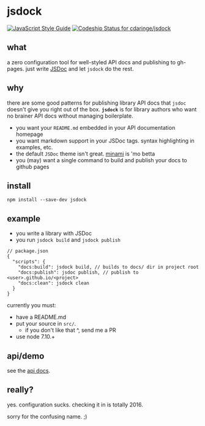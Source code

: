 # jsdock

[![JavaScript Style Guide](https://img.shields.io/badge/code_style-standard-brightgreen.svg)](https://standardjs.com) [ ![Codeship Status for cdaringe/jsdock](https://app.codeship.com/projects/269e2760-8195-0135-24b6-4e7f91221a42/status?branch=master)](https://app.codeship.com/projects/246951)


## what

a zero configuration tool for well-styled API docs and publishing to gh-pages. just write [JSDoc](https://www.npmjs.com/package/jsdoc) and let `jsdock` do the rest.

## why

there are some good patterns for publishing library API docs that `jsdoc` doesn't
give you right out of the box.  **`jsdock`** is for library authors who want
no brainer API docs without managing boilerplate.

- you want your `README.md` embedded in your API documentation homepage
- you want markdown support in your JSDoc tags. syntax highlighting in examples, etc.
- the default `JSDoc` theme isn't great. [minami](https://github.com/Nijikokun/minami) is 'mo betta
- you (may) want a single command to build and publish your docs to github pages

## install

`npm install --save-dev jsdock`

## example

- you write a library with JSDoc
- you run `jsdock build` and `jsdock publish`

```json5
// package.json
{
  "scripts": {
    "docs:build": jsdock build, // builds to docs/ dir in project root
    "docs:publish": jsdoc publish, // publish to <user>.github.io/<project>
    "docs:clean": jsdock clean
  }
}
```

currently you must:

- have a README.md
- put your source in `src/`.
  - if you don't like that ^, send me a PR
- use node 7.10.+

## api/demo

see the [api docs](https://cdaringe.github.io/jsdock).

## really?

yes. configuration sucks.  checking it in is totally 2016.

sorry for the confusing name. ;)
